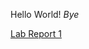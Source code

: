 Hello World!
*Bye*

[Lab Report 1](https://github.com/asdacdsfca/cse15l-lab-reports/blob/main/lab-report-1-week-0.md)
